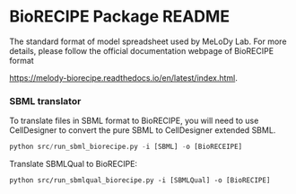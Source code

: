 # BioRECIPE Package README
The standard format of model spreadsheet used by MeLoDy Lab. For more details, please follow the official documentation webpage of BioRECIPE format   

https://melody-biorecipe.readthedocs.io/en/latest/index.html.

### SBML translator

To translate files in SBML format to BioRECIPE, you will need to use CellDesigner to convert the pure SBML to CellDesigner extended SBML. 

```python
python src/run_sbml_biorecipe.py -i [SBML] -o [BioRECEIPE]
```

Translate SBMLQual to BioRECIPE:

```
python src/run_sbmlqual_biorecipe.py -i [SBMLQual] -o [BioRECIPE]
```

